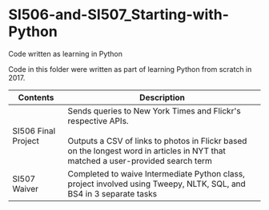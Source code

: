 # SI506-and-SI507_Starting-with-Python
Code written as learning in Python

Code in this folder were written as part of learning Python from scratch in 2017.

| Contents  | Description |
| ------------- | ------------- |
| SI506 Final Project  | Sends queries to New York Times and Flickr's respective APIs.<br><br>Outputs a CSV of links to photos in Flickr based on the longest word in articles in NYT that matched a user-provided search term|
| SI507 Waiver  | Completed to waive Intermediate Python class, project involved using Tweepy, NLTK, SQL, and BS4 in 3 separate tasks  |
